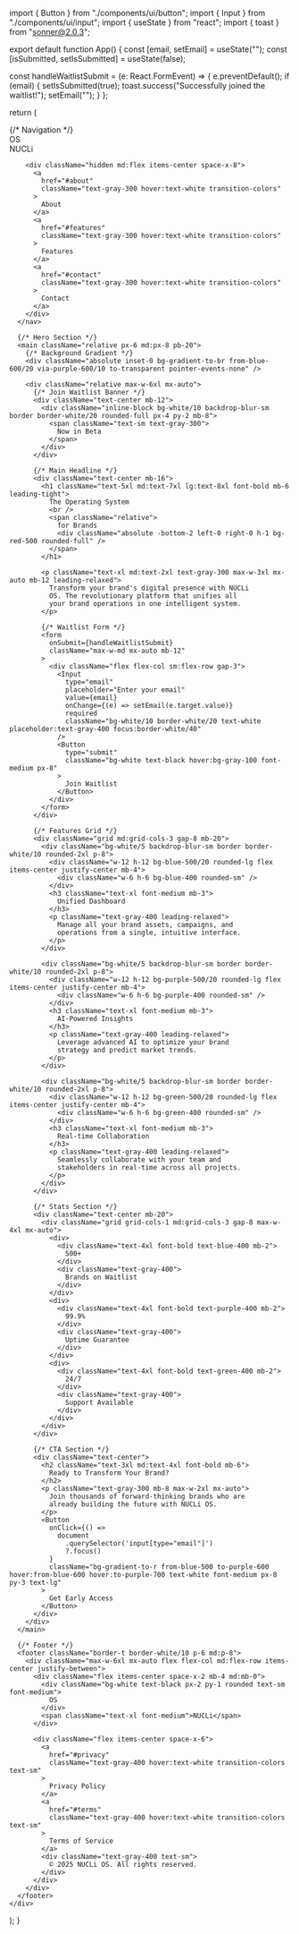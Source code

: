 import { Button } from "./components/ui/button";
import { Input } from "./components/ui/input";
import { useState } from "react";
import { toast } from "sonner@2.0.3";

export default function App() {
  const [email, setEmail] = useState("");
  const [isSubmitted, setIsSubmitted] = useState(false);

  const handleWaitlistSubmit = (e: React.FormEvent) => {
    e.preventDefault();
    if (email) {
      setIsSubmitted(true);
      toast.success("Successfully joined the waitlist!");
      setEmail("");
    }
  };

  return (
    <div className="min-h-screen bg-black text-white">
      {/* Navigation */}
      <nav className="flex items-center justify-between p-6 md:p-8">
        <div className="flex items-center space-x-2">
          <div className="bg-white text-black px-2 py-1 rounded text-sm font-medium">
            OS
          </div>
          <span className="text-xl font-medium">NUCLi</span>
        </div>

        <div className="hidden md:flex items-center space-x-8">
          <a
            href="#about"
            className="text-gray-300 hover:text-white transition-colors"
          >
            About
          </a>
          <a
            href="#features"
            className="text-gray-300 hover:text-white transition-colors"
          >
            Features
          </a>
          <a
            href="#contact"
            className="text-gray-300 hover:text-white transition-colors"
          >
            Contact
          </a>
        </div>
      </nav>

      {/* Hero Section */}
      <main className="relative px-6 md:px-8 pb-20">
        {/* Background Gradient */}
        <div className="absolute inset-0 bg-gradient-to-br from-blue-600/20 via-purple-600/10 to-transparent pointer-events-none" />

        <div className="relative max-w-6xl mx-auto">
          {/* Join Waitlist Banner */}
          <div className="text-center mb-12">
            <div className="inline-block bg-white/10 backdrop-blur-sm border border-white/20 rounded-full px-4 py-2 mb-8">
              <span className="text-sm text-gray-300">
                Now in Beta
              </span>
            </div>
          </div>

          {/* Main Headline */}
          <div className="text-center mb-16">
            <h1 className="text-5xl md:text-7xl lg:text-8xl font-bold mb-6 leading-tight">
              The Operating System
              <br />
              <span className="relative">
                for Brands
                <div className="absolute -bottom-2 left-0 right-0 h-1 bg-red-500 rounded-full" />
              </span>
            </h1>

            <p className="text-xl md:text-2xl text-gray-300 max-w-3xl mx-auto mb-12 leading-relaxed">
              Transform your brand's digital presence with NUCLi
              OS. The revolutionary platform that unifies all
              your brand operations in one intelligent system.
            </p>

            {/* Waitlist Form */}
            <form
              onSubmit={handleWaitlistSubmit}
              className="max-w-md mx-auto mb-12"
            >
              <div className="flex flex-col sm:flex-row gap-3">
                <Input
                  type="email"
                  placeholder="Enter your email"
                  value={email}
                  onChange={(e) => setEmail(e.target.value)}
                  required
                  className="bg-white/10 border-white/20 text-white placeholder:text-gray-400 focus:border-white/40"
                />
                <Button
                  type="submit"
                  className="bg-white text-black hover:bg-gray-100 font-medium px-8"
                >
                  Join Waitlist
                </Button>
              </div>
            </form>
          </div>

          {/* Features Grid */}
          <div className="grid md:grid-cols-3 gap-8 mb-20">
            <div className="bg-white/5 backdrop-blur-sm border border-white/10 rounded-2xl p-8">
              <div className="w-12 h-12 bg-blue-500/20 rounded-lg flex items-center justify-center mb-4">
                <div className="w-6 h-6 bg-blue-400 rounded-sm" />
              </div>
              <h3 className="text-xl font-medium mb-3">
                Unified Dashboard
              </h3>
              <p className="text-gray-400 leading-relaxed">
                Manage all your brand assets, campaigns, and
                operations from a single, intuitive interface.
              </p>
            </div>

            <div className="bg-white/5 backdrop-blur-sm border border-white/10 rounded-2xl p-8">
              <div className="w-12 h-12 bg-purple-500/20 rounded-lg flex items-center justify-center mb-4">
                <div className="w-6 h-6 bg-purple-400 rounded-sm" />
              </div>
              <h3 className="text-xl font-medium mb-3">
                AI-Powered Insights
              </h3>
              <p className="text-gray-400 leading-relaxed">
                Leverage advanced AI to optimize your brand
                strategy and predict market trends.
              </p>
            </div>

            <div className="bg-white/5 backdrop-blur-sm border border-white/10 rounded-2xl p-8">
              <div className="w-12 h-12 bg-green-500/20 rounded-lg flex items-center justify-center mb-4">
                <div className="w-6 h-6 bg-green-400 rounded-sm" />
              </div>
              <h3 className="text-xl font-medium mb-3">
                Real-time Collaboration
              </h3>
              <p className="text-gray-400 leading-relaxed">
                Seamlessly collaborate with your team and
                stakeholders in real-time across all projects.
              </p>
            </div>
          </div>

          {/* Stats Section */}
          <div className="text-center mb-20">
            <div className="grid grid-cols-1 md:grid-cols-3 gap-8 max-w-4xl mx-auto">
              <div>
                <div className="text-4xl font-bold text-blue-400 mb-2">
                  500+
                </div>
                <div className="text-gray-400">
                  Brands on Waitlist
                </div>
              </div>
              <div>
                <div className="text-4xl font-bold text-purple-400 mb-2">
                  99.9%
                </div>
                <div className="text-gray-400">
                  Uptime Guarantee
                </div>
              </div>
              <div>
                <div className="text-4xl font-bold text-green-400 mb-2">
                  24/7
                </div>
                <div className="text-gray-400">
                  Support Available
                </div>
              </div>
            </div>
          </div>

          {/* CTA Section */}
          <div className="text-center">
            <h2 className="text-3xl md:text-4xl font-bold mb-6">
              Ready to Transform Your Brand?
            </h2>
            <p className="text-gray-300 mb-8 max-w-2xl mx-auto">
              Join thousands of forward-thinking brands who are
              already building the future with NUCLi OS.
            </p>
            <Button
              onClick={() =>
                document
                  .querySelector('input[type="email"]')
                  ?.focus()
              }
              className="bg-gradient-to-r from-blue-500 to-purple-600 hover:from-blue-600 hover:to-purple-700 text-white font-medium px-8 py-3 text-lg"
            >
              Get Early Access
            </Button>
          </div>
        </div>
      </main>

      {/* Footer */}
      <footer className="border-t border-white/10 p-6 md:p-8">
        <div className="max-w-6xl mx-auto flex flex-col md:flex-row items-center justify-between">
          <div className="flex items-center space-x-2 mb-4 md:mb-0">
            <div className="bg-white text-black px-2 py-1 rounded text-sm font-medium">
              OS
            </div>
            <span className="text-xl font-medium">NUCLi</span>
          </div>

          <div className="flex items-center space-x-6">
            <a
              href="#privacy"
              className="text-gray-400 hover:text-white transition-colors text-sm"
            >
              Privacy Policy
            </a>
            <a
              href="#terms"
              className="text-gray-400 hover:text-white transition-colors text-sm"
            >
              Terms of Service
            </a>
            <div className="text-gray-400 text-sm">
              © 2025 NUCLi OS. All rights reserved.
            </div>
          </div>
        </div>
      </footer>
    </div>
  );
}
